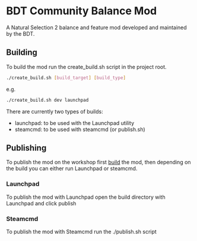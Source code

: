 # BDT Community Balance Mod
A Natural Selection 2 balance and feature mod developed and maintained by the BDT.

## Building
To build the mod run the create_build.sh script in the project root.

```bash
./create_build.sh [build_target] [build_type]
```

e.g.
```bash
./create_build.sh dev launchpad
```

There are currently two types of builds:
 - launchpad: to be used with the Launchpad utility
 - steamcmd: to be used with steamcmd (or publish.sh)

## Publishing
To publish the mod on the workshop first [build](#building) the mod, then depending on the build you can either run Launchpad or steamcmd.

### Launchpad
To publish the mod with Launchpad open the build directory with Launchpad and click publish

### Steamcmd
To publish the mod with Steamcmd run the ./publish.sh script
